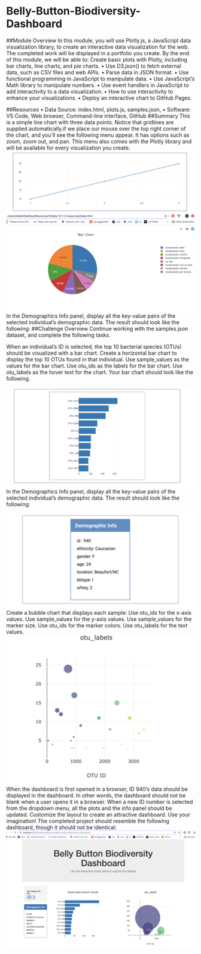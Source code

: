 # Belly-Button-Biodiversity-Dashboard
##Module Overview
In this module, you will use Plotly.js, a JavaScript data visualization library, to create an interactive data visualization for the web. The completed work will be displayed in a portfolio you create.
By the end of this module, we will be able to:
Create basic plots with Plotly, including bar charts, line charts, and pie charts.
•	Use D3.json() to fetch external data, such as CSV files and web APIs.
•	Parse data in JSON format.
•	Use functional programming in JavaScript to manipulate data.
•	Use JavaScript’s Math library to manipulate numbers.
•	Use event handlers in JavaScript to add interactivity to a data visualization.
•	How to use interactivity to enhance your visualizations.
•	Deploy an interactive chart to GitHub Pages.

##Resources
•	Data Source: index.html,  plots.js, samples.json, 
•	Software: VS Code, Web browser, Command-line interface, GitHub
##Summary
This is a simple line chart with three data points. Notice that gridlines are supplied automatically.if we place our mouse over the top right corner of the chart, and you’ll see the following menu appear. It has options such as zoom, zoom out, and pan. This menu also comes with the Plotly library and will be available for every visualization you create.
![1](https://github.com/hbostanchi/Belly-Button-Biodiversity-Dashboard/blob/master/images/1.png)
![2](https://github.com/hbostanchi/Belly-Button-Biodiversity-Dashboard/blob/master/images/2.png)
In the Demographics Info panel, display all the key-value pairs of the selected individual’s demographic data. The result should look like the following:
##Challenge Overview
Continue working with the samples.json dataset, and complete the following tasks.

When an individual’s ID is selected, the top 10 bacterial species (OTUs) should be visualized with a bar chart. Create a horizontal bar chart to display the top 10 OTUs found in that individual.
Use sample_values as the values for the bar chart.
Use otu_ids as the labels for the bar chart.
Use otu_labels as the hover text for the chart.
Your bar chart should look like the following.

![3](https://github.com/hbostanchi/Belly-Button-Biodiversity-Dashboard/blob/master/images/3.png)
In the Demographics Info panel, display all the key-value pairs of the selected individual’s demographic data. The result should look like the following:

![4](https://github.com/hbostanchi/Belly-Button-Biodiversity-Dashboard/blob/master/images/4.png)
Create a bubble chart that displays each sample:
Use otu_ids for the x-axis values.
Use sample_values for the y-axis values.
Use sample_values for the marker size.
Use otu_ids for the marker colors.
Use otu_labels for the text values.
![5](https://github.com/hbostanchi/Belly-Button-Biodiversity-Dashboard/blob/master/images/5.png)
When the dashboard is first opened in a browser, ID 940’s data should be displayed in the dashboard. In other words, the dashboard should not be blank when a user opens it in a browser.
When a new ID number is selected from the dropdown menu, all the plots and the info panel should be updated.
Customize the layout to create an attractive dashboard. Use your imagination!
The completed project should resemble the following dashboard, though it should not be identical:
![6](https://github.com/hbostanchi/Belly-Button-Biodiversity-Dashboard/blob/master/images/6.png)
